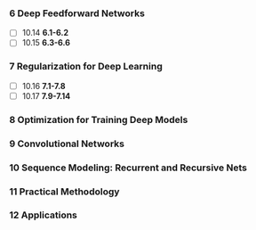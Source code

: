 ### 6 Deep Feedforward Networks
- [ ] 10.14 **6.1-6.2**
- [ ] 10.15 **6.3-6.6**

### 7 Regularization for Deep Learning
- [ ] 10.16 **7.1-7.8**
- [ ] 10.17 **7.9-7.14**

### 8 Optimization for Training Deep Models
### 9 Convolutional Networks
### 10 Sequence Modeling: Recurrent and Recursive Nets
### 11 Practical Methodology
### 12 Applications
